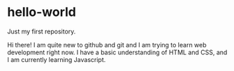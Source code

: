 # hello-world
Just my first repository.

Hi there!
I am quite new to github and git and I am trying to learn web development right now. I have a basic understanding of HTML and CSS, and I am currently learning Javascript.

